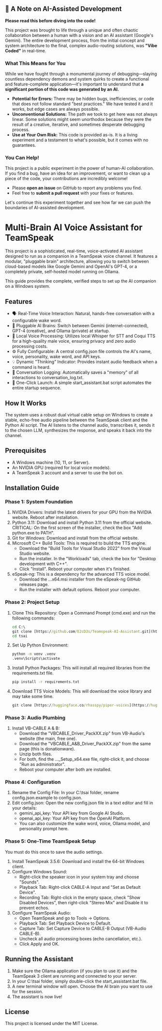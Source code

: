 ## 🤖 A Note on AI-Assisted Development

**Please read this before diving into the code!**

This project was brought to life through a unique and often chaotic collaboration between a human with a vision and an AI assistant (Google's Gemini). The entire development process, from the initial concept and system architecture to the final, complex audio-routing solutions, was **"Vibe Coded"** in real-time.



### What This Means for You

While we have fought through a monumental journey of debugging—slaying countless dependency demons and system quirks to create a functional and feature-complete application—it's important to understand that **a significant portion of this code was generated by an AI.**

* **Potential for Errors:** There may be hidden bugs, inefficiencies, or code that does not follow standard "best practices." We have tested it and it works, but edge cases are always possible.
* **Unconventional Solutions:** The path we took to get here was not always linear. Some solutions might seem unorthodox because they were the result of a creative, iterative, and sometimes desperate debugging process.
* **Use at Your Own Risk:** This code is provided as-is. It is a living experiment and a testament to what's possible, but it comes with no guarantees.

### You Can Help!

This project is a public experiment in the power of human-AI collaboration. If you find a bug, have an idea for an improvement, or want to clean up a piece of the code, your contributions are incredibly welcome!

* Please **open an issue** on GitHub to report any problems you find.
* Feel free to **submit a pull request** with your fixes or features.

Let's continue this experiment together and see how far we can push the boundaries of AI-assisted development.

# Multi-Brain AI Voice Assistant for TeamSpeak

This project is a sophisticated, real-time, voice-activated AI assistant designed to run as a companion in a TeamSpeak voice channel. It features a modular, "pluggable brain" architecture, allowing you to switch between cloud-based models like Google Gemini and OpenAI's GPT-4, or a completely private, self-hosted model running on Ollama.

This guide provides the complete, verified steps to set up the AI companion on a Windows system.

## Features

* 🗣️ Real-Time Voice Interaction: Natural, hands-free conversation with a configurable wake word.
* 🧠 Pluggable AI Brains: Switch between Gemini (internet-connected), GPT-4 (creative), and Ollama (private) at startup.
* 🎤 Local Voice Processing: Utilizes local Whisper for STT and Coqui TTS for a high-quality male voice, ensuring privacy and zero audio processing costs.
* ⚙️ Fully Configurable: A central config.json file controls the AI's name, voice, personality, wake word, and API keys.
* 💡 Dynamic "Thinking" Indicator: Provides instant audio feedback when a command is heard.
* 📝 Conversation Logging: Automatically saves a "memory" of all interactions to conversation_log.txt.
* 🚀 One-Click Launch: A simple start_assistant.bat script automates the entire startup sequence.

## How It Works

The system uses a robust dual virtual cable setup on Windows to create a stable, echo-free audio pipeline between the TeamSpeak client and the Python AI script. The AI listens to the channel audio, transcribes it, sends it to the chosen LLM, synthesizes the response, and speaks it back into the channel.

## Prerequisites

* A Windows machine (10, 11, or Server).
* An NVIDIA GPU (required for local voice models).
* A TeamSpeak 3 account and a server to use the bot on.

## Installation Guide

### Phase 1: System Foundation

1. NVIDIA Drivers: Install the latest drivers for your GPU from the NVIDIA website. Reboot after installation.
2. Python 3.11: Download and install Python 3.11 from the official website. CRITICAL: On the first screen of the installer, check the box "Add python.exe to PATH".
3. Git for Windows: Download and install from the official website.
4. Microsoft C++ Build Tools: This is required to build the TTS engine.
   * Download the "Build Tools for Visual Studio 2022" from the Visual Studio website.
   * Run the installer. In the "Workloads" tab, check the box for "Desktop development with C++".
   * Click "Install". Reboot your computer when it's finished.
5. eSpeak-ng: This is a dependency for the advanced TTS voice model.
   * Download the ...x64.msi installer from the eSpeak-ng GitHub releases page.
   * Run the installer with default options. Reboot your computer.

### Phase 2: Project Setup

1. Clone This Repository: Open a Command Prompt (cmd.exe) and run the following commands:

   ```cmd
   cd C:\
   git clone [https://github.com/E2cD3s/Teamspeak-AI-Assistant.git](https://github.com/E2cD3s/Teamspeak-AI-Assistant.git) tsai
   cd tsai
   ```
2. Set Up Python Environment:

   ```cmd
   python -m venv .venv
   .venv\Scripts\activate
   ```
3. Install Python Packages: This will install all required libraries from the requirements.txt file.

   ```cmd
   pip install -r requirements.txt
   ```
4. Download TTS Voice Models: This will download the voice library and may take some time.

   ```cmd
   git clone [https://huggingface.co/rhasspy/piper-voices](https://huggingface.co/rhasspy/piper-voices)
   ```

### Phase 3: Audio Plumbing

1. Install VB-CABLE A & B: 
   * Download the "VBCABLE_Driver\_PackXX.zip" from VB-Audio's website (the main, free one).
   * Download the "VBCABLE_A&B_Driver\_PackXX.zip" from the same page (this is donationware).
   * Unzip both files.
   * For both, find the ...\_Setup_x64.exe file, right-click it, and choose "Run as administrator".
   * Reboot your computer after both are installed.

### Phase 4: Configuration

1. Rename the Config File: In your C:\\tsai folder, rename config.json.example to config.json.
2. Edit config.json: Open the new config.json file in a text editor and fill in your details:
   * gemini_api_key: Your API key from Google AI Studio.
   * openai_api_key: Your API key from the OpenAI Platform.
   * You can also customize the wake word, voice, Ollama model, and personality prompt here.

### Phase 5: One-Time TeamSpeak Setup

You must do this once to save the audio settings.

1. Install TeamSpeak 3.5.6: Download and install the 64-bit Windows client.
2. Configure Windows Sound:
   * Right-click the speaker icon in your system tray and choose "Sounds".
   * Playback Tab: Right-click CABLE-A Input and "Set as Default Device".
   * Recording Tab: Right-click in the empty space, check "Show Disabled Devices", then right-click "Stereo Mix" and Disable it to prevent echos.
3. Configure TeamSpeak Audio:
   * Open TeamSpeak and go to Tools -> Options.
   * Playback Tab: Set Playback Device to Default.
   * Capture Tab: Set Capture Device to CABLE-B Output (VB-Audio CABLE-B).
   * Uncheck all audio processing boxes (echo cancellation, etc.).
   * Click Apply and OK.

## Running the Assistant

1. Make sure the Ollama application (if you plan to use it) and the TeamSpeak 3 client are running and connected to your server.
2. In your C:\\tsai folder, simply double-click the start_assistant.bat file.
3. A new terminal window will open. Choose the AI brain you want to use for the session.
4. The assistant is now live!

## License

This project is licensed under the MIT License.
